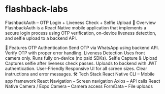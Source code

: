 # flashback-labs
 FlashbackAuth – OTP Login + Liveness Check + Selfie Upload 📌 Overview FlashbackAuth is a React Native mobile application that implements a secure login process using OTP verification, on-device liveness detection, and selfie upload to a backend API.

🚀 Features OTP Authentication Send OTP via WhatsApp using backend API. Verify OTP with proper error handling. Liveness Detection Uses front camera only. Runs fully on-device (no paid SDKs). Selfie Capture & Upload Captures selfie after liveness check passes. Uploads to backend with JWT authentication. User-Friendly Responsive UI for all screen sizes. Clear instructions and error messages. 🛠 Tech Stack React Native CLI – Mobile app framework React Navigation – Screen navigation Axios – API calls React Native Camera / Expo Camera – Camera access FormData – File uploads
